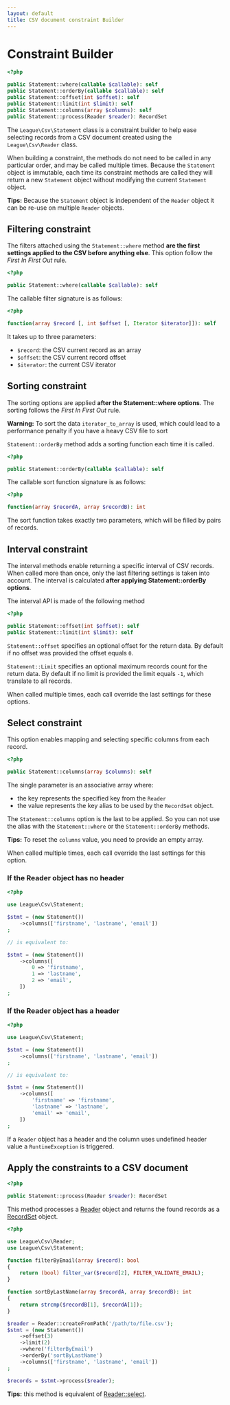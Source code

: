 ```yaml
---
layout: default
title: CSV document constraint Builder
---
```


# Constraint Builder

~~~php
<?php

public Statement::where(callable $callable): self
public Statement::orderBy(callable $callable): self
public Statement::offset(int $offset): self
public Statement::limit(int $limit): self
public Statement::columns(array $columns): self
public Statement::process(Reader $reader): RecordSet
~~~

The `League\Csv\Statement` class is a constraint builder to help ease selecting records from a CSV document created using the `League\Csv\Reader` class.

When building a constraint, the methods do not need to be called in any particular order, and may be called multiple times. Because the `Statement` object is immutable, each time its constraint methods are called they will return a new `Statement` object without modifying the current `Statement` object.

<p class="message-info"><strong>Tips:</strong> Because the <code>Statement</code> object is independent of the <code>Reader</code> object it can be re-use on multiple <code>Reader</code> objects.</p>

## Filtering constraint

The filters attached using the `Statement::where` method **are the first settings applied to the CSV before anything else**. This option follow the *First In First Out* rule.

~~~php
<?php

public Statement::where(callable $callable): self
~~~

The callable filter signature is as follows:

~~~php
<?php

function(array $record [, int $offset [, Iterator $iterator]]): self
~~~

It takes up to three parameters:

- `$record`: the CSV current record as an array
- `$offset`: the CSV current record offset
- `$iterator`: the current CSV iterator

## Sorting constraint

The sorting options are applied **after the Statement::where options**. The sorting follows the *First In First Out* rule.

<p class="message-warning"><strong>Warning:</strong> To sort the data <code>iterator_to_array</code> is used, which could lead to a performance penalty if you have a heavy CSV file to sort
</p>


`Statement::orderBy` method adds a sorting function each time it is called.

~~~php
<?php

public Statement::orderBy(callable $callable): self
~~~

The callable sort function signature is as follows:

~~~php
<?php

function(array $recordA, array $recordB): int
~~~

The sort function takes exactly two parameters, which will be filled by pairs of records.

## Interval constraint

The interval methods enable returning a specific interval of CSV records. When called more than once, only the last filtering settings is taken into account. The interval is calculated **after applying Statement::orderBy options**.

The interval API is made of the following method

~~~php
<?php

public Statement::offset(int $offset): self
public Statement::limit(int $limit): self
~~~

`Statement::offset` specifies an optional offset for the return data. By default if no offset was provided the offset equals `0`.

`Statement::Limit` specifies an optional maximum records count for the return data. By default if no limit is provided the limit equals `-1`, which translate to all records.

<p class="message-notice">When called multiple times, each call override the last settings for these options.</p>

## Select constraint

This option enables mapping and selecting specific columns from each record.

~~~php
<?php

public Statement::columns(array $columns): self
~~~

The single parameter is an associative array where:

- the key represents the specified key from the `Reader`
- the value represents the key alias to be used by the `RecordSet` object.

The `Statement::columns` option is the last to be applied. So you can not use the alias with the `Statement::where` or the `Statement::orderBy` methods.

<p class="message-info"><strong>Tips:</strong> To reset the <code>columns</code> value, you need to provide an empty array.</p>

<p class="message-notice">When called multiple times, each call override the last settings for this option.</p>


### If the Reader object has no header

~~~php
<?php

use League\Csv\Statement;

$stmt = (new Statement())
    ->columns(['firstname', 'lastname', 'email'])
;

// is equivalent to:

$stmt = (new Statement())
    ->columns([
        0 => 'firstname',
        1 => 'lastname',
        2 => 'email',
    ])
;
~~~

### If the Reader object has a header

~~~php
<?php

use League\Csv\Statement;

$stmt = (new Statement())
    ->columns(['firstname', 'lastname', 'email'])
;

// is equivalent to:

$stmt = (new Statement())
    ->columns([
        'firstname' => 'firstname',
        'lastname' => 'lastname',
        'email' => 'email',
    ])
;
~~~

<p class="message-warning">If a <code>Reader</code> object has a header and the column uses undefined header value a <code>RuntimeException</code> is triggered.</p>

## Apply the constraints to a CSV document

~~~php
<?php

public Statement::process(Reader $reader): RecordSet
~~~

This method processes a [Reader](/9.0/reader/) object and returns the found records as a [RecordSet](/9.0/reader/records) object.

~~~php
<?php

use League\Csv\Reader;
use League\Csv\Statement;

function filterByEmail(array $record): bool
{
    return (bool) filter_var($record[2], FILTER_VALIDATE_EMAIL);
}

function sortByLastName(array $recordA, array $recordB): int
{
    return strcmp($recordB[1], $recordA[1]);
}

$reader = Reader::createFromPath('/path/to/file.csv');
$stmt = (new Statement())
    ->offset(3)
    ->limit(2)
    ->where('filterByEmail')
    ->orderBy('sortByLastName')
    ->columns(['firstname', 'lastname', 'email'])
;

$records = $stmt->process($reader);
~~~

<p class="message-info"><strong>Tips:</strong> this method is equivalent of <a href="/9.0/reader/#selecting-csv-records">Reader::select</a>.</p>

